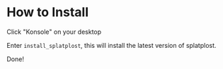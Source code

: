 # How to Install

Click "Konsole" on your desktop

Enter `install_splatplost`, this will install the latest version of splatplost.

Done!
